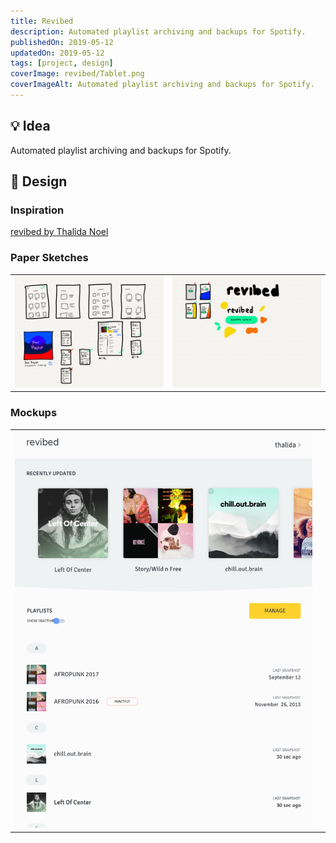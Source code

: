 ```yaml
---
title: Revibed
description: Automated playlist archiving and backups for Spotify.
publishedOn: 2019-05-12
updatedOn: 2019-05-12
tags: [project, design]
coverImage: revibed/Tablet.png
coverImageAlt: Automated playlist archiving and backups for Spotify.
---
```


## 💡 Idea

Automated playlist archiving and backups for Spotify.

## 🎨 Design

### Inspiration

[revibed by Thalida Noel](https://dribbble.com/thalida/collections/1231164-revibed)

### Paper Sketches

| | |
| --- | --- |
| ![Paper.revibed.3.png](revibed/Paper.revibed.3.png) | ![Paper.revibed.4.png](revibed/Paper.revibed.4.png) |

### Mockups

| | |
| --- | --- |
| ![Tablet.png](revibed/Tablet.png) | |
